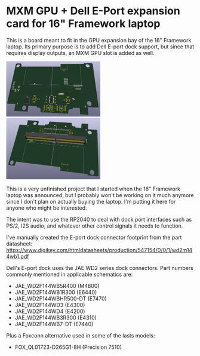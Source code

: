 # MXM GPU + Dell E-Port expansion card for 16" Framework laptop

This is a board meant to fit in the GPU expansion bay of the 16" Framework laptop. Its primary purpose is to add Dell E-port dock support, but since that requires display outputs, an MXM GPU slot is added as well.

<img src='top3d.png' width=50%/>

<img src='bottom3d.png' width=50%/>



This is a very unfinished project that I started when the 16" Framework laptop was announced, but I probably won't be working on it much anymore since I don't plan on actually buying the laptop. I'm putting it here for anyone who might be interested.

The intent was to use the RP2040 to deal with dock port interfaces such as PS/2, I2S audio, and whatever other control signals it needs to function.


I've manually created the E-port dock connector footprint from the part datasheet: https://www.digikey.com/htmldatasheets/production/547154/0/0/1/wd2m144wb1.pdf  

Dell's E-port dock uses the JAE WD2 series dock connectors. Part numbers commonly mentioned in applicable schematics are:
* JAE_WD2F144WB5R400 (M4800)
* JAE_WD2F144WB1R300 (E6440)
* JAE_WD2F144WBHR500-DT (E7470)
* JAE_WD2F144WD3 (E4300)
* JAE_WD2F144WD4 (E4200)
* JAE_WD2F144WB3R300 (E4310)
* JAE_WD2F144WB7-DT (E7440)

Plus a Foxconn alternative used in some of the lasts models:
* FOX_QL01723-D265G1-8H (Precision 7510)


